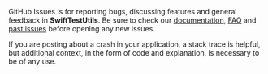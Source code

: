 GitHub Issues is for reporting bugs, discussing features and general feedback in **SwiftTestUtils**. Be sure to check our [documentation](http://cocoadocs.org/docsets/SwiftTestUtils), [FAQ](https://github.com/Strobocop/SwiftTestUtils/wiki/FAQ) and [past issues](https://github.com/Strobocop/SwiftTestUtils/issues?state=closed) before opening any new issues.

If you are posting about a crash in your application, a stack trace is helpful, but additional context, in the form of code and explanation, is necessary to be of any use.
